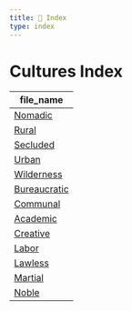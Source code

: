 ```yaml
---
title: 📑 Index
type: index
---
```


# Cultures Index

| file_name                                    |
| -------------------------------------------- |
| [Nomadic](../Environments/Nomadic)           |
| [Rural](../Environments/Rural)               |
| [Secluded](../Environments/Secluded)         |
| [Urban](../Environments/Urban)               |
| [Wilderness](../Environments/Wilderness)     |
| [Bureaucratic](../Organization/Bureaucratic) |
| [Communal](../Organization/Communal)         |
| [Academic](../Upbringing/Academic)           |
| [Creative](../Upbringing/Creative)           |
| [Labor](../Upbringing/Labor)                 |
| [Lawless](../Upbringing/Lawless)             |
| [Martial](../Upbringing/Martial)             |
| [Noble](../Upbringing/Noble)                 |
